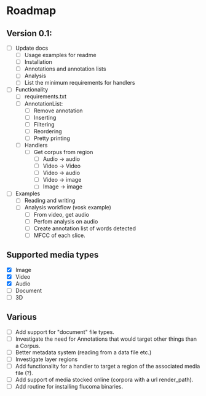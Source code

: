 # Roadmap

## Version 0.1:
- [ ] Update docs
    - [ ] Usage examples for readme
    - [ ] Installation
    - [ ] Annotations and annotation lists
    - [ ] Analysis
    - [ ] List the minimum requirements for handlers
- [ ] Functionality
    - [ ] requirements.txt
    - [ ] AnnotationList:
        - [ ] Remove annotation
        - [ ] Inserting
        - [ ] Filtering
        - [ ] Reordering
        - [ ] Pretty printing
    - [ ] Handlers
        - [ ] Get corpus from region
            - [ ] Audio -> audio
            - [ ] Video -> Video
            - [ ] Video -> audio
            - [ ] Video -> image
            - [ ] Image -> image
- [ ] Examples
    - [ ] Reading and writing
    - [ ] Analysis workflow (vosk example)
        - [ ] From video, get audio
        - [ ] Perfom analysis on audio
        - [ ] Create annotation list of words detected
        - [ ] MFCC of each slice.

## Supported media types
- [x] Image
- [x] Video
- [x] Audio
- [ ] Document
- [ ] 3D

## Various
- [ ] Add support for "document" file types.
- [ ] Investigate the need for Annotations that would target other things than a Corpus.
- [ ] Better metadata system (reading from a data file etc.)
- [ ] Investigate layer regions
- [ ] Add functionality for a handler to target a region of the associated media file (?).
- [ ] Add support of media stocked online (corpora with a url render_path).
- [ ] Add routine for installing flucoma binaries.